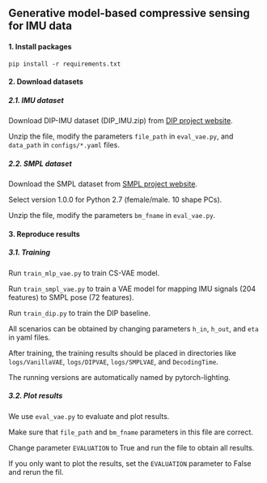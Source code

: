 ## Generative model-based compressive sensing for IMU data

#### 1. Install packages
`pip install -r requirements.txt`

#### 2. Download datasets
##### 2.1. IMU dataset
Download DIP-IMU dataset (DIP_IMU.zip) from [DIP project website](https://dip.is.tuebingen.mpg.de/index.html).

Unzip the file, modify the parameters `file_path` in `eval_vae.py`,  and `data_path` in `configs/*.yaml` files.

##### 2.2. SMPL dataset
Download the SMPL dataset from [SMPL project website](https://smpl.is.tue.mpg.de/download.php).

Select version 1.0.0 for Python 2.7 (female/male. 10 shape PCs).

Unzip the file, modify the parameters `bm_fname` in `eval_vae.py`.

#### 3. Reproduce results
##### 3.1. Training
Run `train_mlp_vae.py` to train CS-VAE model.

Run `train_smpl_vae.py` to train a VAE model for mapping IMU signals (204 features) to SMPL pose (72 features).

Run `train_dip.py` to train the DIP baseline.

All scenarios can be obtained by changing parameters `h_in`, `h_out`, and `eta` in yaml files.

After training, the training results should be placed in directories like `logs/VanillaVAE`, `logs/DIPVAE`, 
`logs/SMPLVAE`, and `DecodingTime`.

The running versions are automatically named by pytorch-lighting.

##### 3.2. Plot results
We use `eval_vae.py` to evaluate and plot results. 

Make sure that `file_path` and `bm_fname` parameters in this file are correct.

Change parameter `EVALUATION` to True and run the file to obtain all results. 

If you only want to plot the results, set the `EVALUATION` parameter to False and rerun the fil.
